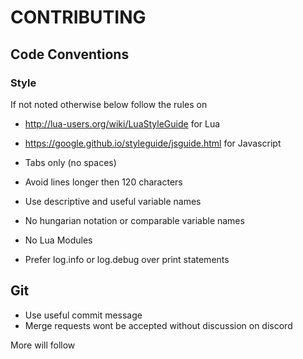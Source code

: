 # CONTRIBUTING

## Code Conventions

### Style

If not noted otherwise below follow the rules on

- http://lua-users.org/wiki/LuaStyleGuide for Lua
- https://google.github.io/styleguide/jsguide.html for Javascript


- Tabs only (no spaces)
- Avoid lines longer then 120 characters
- Use descriptive and useful variable names
- No hungarian notation or comparable variable names
- No Lua Modules
- Prefer log.info or log.debug over print statements

## Git

- Use useful commit message
- Merge requests wont be accepted without discussion on discord


More will follow
